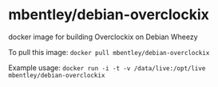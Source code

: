 mbentley/debian-overclockix
==================

docker image for building Overclockix on Debian Wheezy

To pull this image:
`docker pull mbentley/debian-overclockix`

Example usage:
`docker run -i -t -v /data/live:/opt/live mbentley/debian-overclockix`
